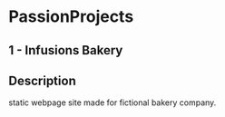 # PassionProjects

## 1 - Infusions Bakery
## Description 
static webpage site made for fictional bakery company.
